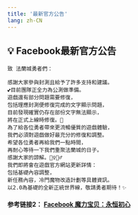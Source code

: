 ```yaml
---
title: '最新官方公告'
lang: zh-CN
---
```


<RouterBack />

## 💡 Facebook最新官方公告

```
致 法蘭城勇者們：

感謝大家參與封測且給予了許多支持和建議。
💕目前團隊正全力為公測做準備。
遊戲還有部分問題需要修復，
包括理應封測便修復完成的文字顯示問題，
目前發現確實仍存在部份文字無法顯示，
將在正式上線時修復。🔧
為了給各位勇者帶來更流暢優質的遊戲體驗，
我們必須對遊戲做好最充分的修復和調整。
希望各位勇者再給我們一點時間，
再耐心等待一下我們重聚法蘭城的日子。
感謝大家的諒解。🙇‍♀️🙇‍♂️
我們即將會在遊戲官方網站更新詳情：
包括基礎內容調整，
新任務內容，冷門魔物改造計劃等具體資訊。
以2.0為基礎的全新正統世界線，敬請勇者期待！✨

```

#### 参考链接2： [Facebook 魔力宝贝：永恒初心](https://www.facebook.com/cg.originmood/posts/239035171344628)